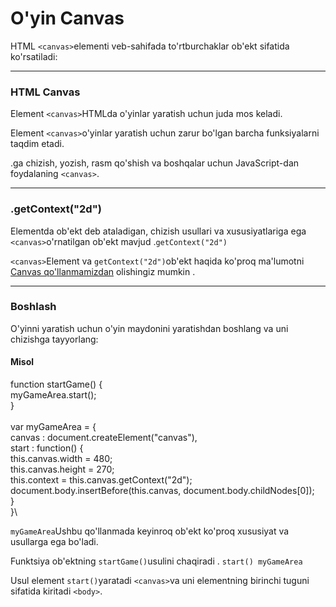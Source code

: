 # O'yin Canvas

HTML `<canvas>`elementi veb-sahifada to'rtburchaklar ob'ekt sifatida ko'rsatiladi:

***

### HTML Canvas

Element `<canvas>`HTMLda o'yinlar yaratish uchun juda mos keladi.

Element `<canvas>`o'yinlar yaratish uchun zarur bo'lgan barcha funksiyalarni taqdim etadi.

.ga chizish, yozish, rasm qo'shish va boshqalar uchun JavaScript-dan foydalaning `<canvas>`.

***

### .getContext("2d")

Elementda ob'ekt deb ataladigan, chizish usullari va xususiyatlariga ega `<canvas>`o'rnatilgan ob'ekt mavjud .`getContext("2d")`

`<canvas>`Element va `getContext("2d")`ob'ekt haqida ko'proq ma'lumotni [Canvas qo'llanmamizdan](https://www-w3schools-com.translate.goog/graphics/canvas\_intro.asp?\_x\_tr\_sl=auto&\_x\_tr\_tl=uz&\_x\_tr\_hl=en&\_x\_tr\_pto=wapp) olishingiz mumkin .

***

### Boshlash

O'yinni yaratish uchun o'yin maydonini yaratishdan boshlang va uni chizishga tayyorlang:

#### Misol

function startGame() {\
&#x20; myGameArea.start();\
}\
\
var myGameArea = {\
&#x20; canvas : document.createElement("canvas"),\
&#x20; start : function() {\
&#x20;   this.canvas.width = 480;\
&#x20;   this.canvas.height = 270;\
&#x20;   this.context = this.canvas.getContext("2d");\
&#x20;   document.body.insertBefore(this.canvas, document.body.childNodes\[0]);\
&#x20; }\
}\


`myGameArea`Ushbu qo'llanmada keyinroq ob'ekt ko'proq xususiyat va usullarga ega bo'ladi.

Funktsiya ob'ektning `startGame()`usulini chaqiradi . `start() myGameArea`

Usul element `start()`yaratadi `<canvas>`va uni elementning birinchi tuguni sifatida kiritadi `<body>`.
